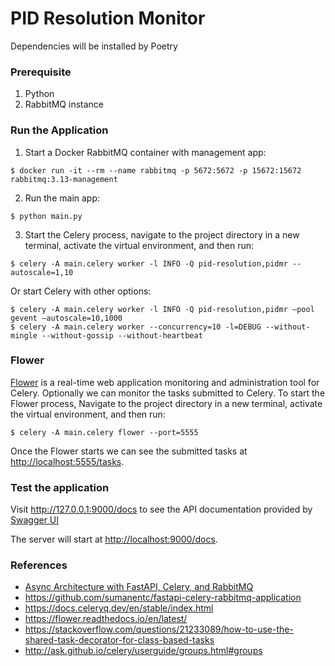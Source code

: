 
# PID Resolution Monitor


Dependencies will be installed by Poetry

### Prerequisite
1. Python 
2. RabbitMQ instance

### Run the Application

1. Start a Docker RabbitMQ container with management app:  
```
$ docker run -it --rm --name rabbitmq -p 5672:5672 -p 15672:15672 rabbitmq:3.13-management
```
2. Run the main app:
```
$ python main.py
```
3. Start the Celery process, navigate to the project directory in a new terminal, activate the virtual environment, and then run:
```
$ celery -A main.celery worker -l INFO -Q pid-resolution,pidmr --autoscale=1,10
```
Or start Celery with other options:
```
$ celery -A main.celery worker -l INFO -Q pid-resolution,pidmr –pool gevent –autoscale=10,1000
$ celery -A main.celery worker --concurrency=10 -l=DEBUG --without-mingle --without-gossip --without-heartbeat
```
### Flower
[Flower](https://flower.readthedocs.io/en/latest/) is a real-time web application monitoring and administration tool for Celery.
Optionally we can monitor the tasks submitted to Celery. To start the Flower process, Navigate to the project directory in a new terminal, activate the virtual environment, and then run:
```
$ celery -A main.celery flower --port=5555
```
Once the Flower starts we can see the submitted tasks at <http://localhost:5555/tasks>.

### Test the application

Visit http://127.0.0.1:9000/docs to see the API documentation provided by [Swagger UI](https://github.com/swagger-api/swagger-ui)

The server will start at <http://localhost:9000/docs>.

### References
* [Async Architecture with FastAPI, Celery, and RabbitMQ ](https://dassum.medium.com/async-architecture-with-fastapi-celery-and-rabbitmq-c7d029030377)
* https://github.com/sumanentc/fastapi-celery-rabbitmq-application
* https://docs.celeryq.dev/en/stable/index.html
* https://flower.readthedocs.io/en/latest/
* https://stackoverflow.com/questions/21233089/how-to-use-the-shared-task-decorator-for-class-based-tasks
* http://ask.github.io/celery/userguide/groups.html#groups
